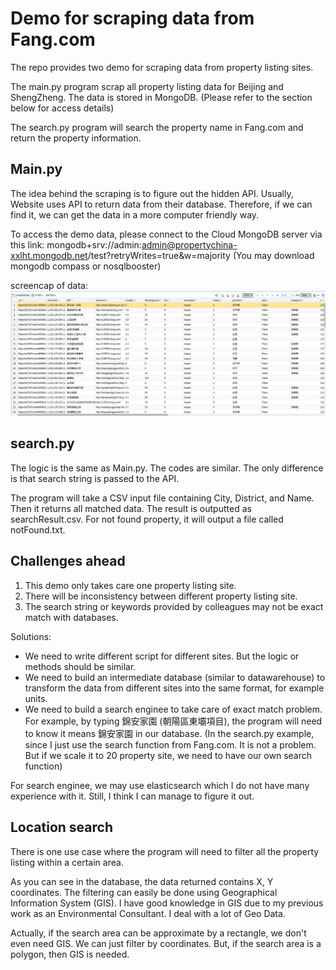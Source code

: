 # Demo for scraping data from Fang.com
The repo provides two demo for scraping data from property listing sites.

The main.py program scrap all property listing data for Beijing and ShengZheng. The data is stored in MongoDB. (Please refer to the section below for access details)

The search.py program will search the property name in Fang.com and return the property information.

## Main.py
The idea behind the scraping is to figure out the hidden API. Usually, Website uses API to return data from their database. Therefore, if we can find it, we can get the data in a more computer friendly way.

To access the demo data, please connect to the Cloud MongoDB server via this link: mongodb+srv://admin:admin@propertychina-xxlht.mongodb.net/test?retryWrites=true&w=majority (You may download mongodb compass or nosqlbooster)

screencap of data:
![](main_cap.png)

## search.py
The logic is the same as Main.py. The codes are similar. The only difference is that search string is passed to the API.

The program will take a CSV input file containing City, District, and Name. Then it returns all matched data. The result is outputted as searchResult.csv. For not found property, it will output a file called notFound.txt.

## Challenges ahead
1. This demo only takes care one property listing site.
2. There will be inconsistency between different property listing site.
3. The search string or keywords provided by colleagues may not be exact match with databases.

Solutions:
* We need to write different script for different sites. But the logic or methods should be similar.
* We need to build an intermediate database (similar to datawarehouse) to transform the data from different sites into the same format, for example units.
* We need to build a search enginee to take care of exact match problem. For example, by typing 錦安家園 (朝陽區東壩項目), the program will need to know it means 錦安家園 in our database. (In the search.py example, since I just use the search function from Fang.com. It is not a problem. But if we scale it to 20 property site, we need to have our own search function)

For search enginee, we may use elasticsearch which I do not have many experience with it. Still, I think I can manage to figure it out.

## Location search
There is one use case where the program will need to filter all the property listing within a certain area.

As you can see in the database, the data returned contains X, Y coordinates. The filtering can easily be done using Geographical Information System (GIS). I have good knowledge in GIS due to my previous work as an Environmental Consultant. I deal with a lot of Geo Data.

Actually, if the search area can be approximate by a rectangle, we don't even need GIS. We can just filter by coordinates. But, if the search area is a polygon, then GIS is needed.
